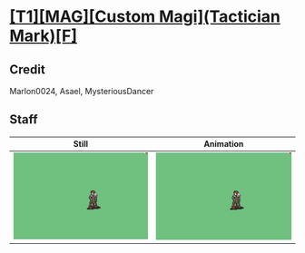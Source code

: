 # [\[T1\]\[MAG\]\[Custom Magi\]\(Tactician Mark\)\[F\]](../)

## Credit

Marlon0024, Asael, MysteriousDancer
	
## Staff

| Still | Animation |
| :---: | :-------: |
| ![Staff still](./Staff_000.png) | ![Staff animation](./Staff.gif) |
